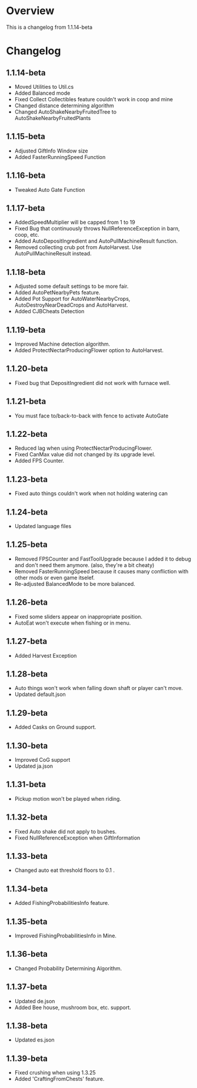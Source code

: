 ﻿# Overview
This is a changelog from 1.1.14-beta

# Changelog
## 1.1.14-beta
- Moved Utilities to Util.cs
- Added Balanced mode
- Fixed Collect Collectibles feature couldn't work in coop and mine
- Changed distance determining algorithm
- Changed AutoShakeNearbyFruitedTree to AutoShakeNearbyFruitedPlants

## 1.1.15-beta
- Adjusted GiftInfo Window size
- Added FasterRunningSpeed Function

## 1.1.16-beta
- Tweaked Auto Gate Function

## 1.1.17-beta
- AddedSpeedMultiplier will be capped from 1 to 19
- Fixed Bug that continuously throws NullReferenceException in barn, coop, etc.
- Added AutoDepositIngredient and AutoPullMachineResult function.
- Removed collecting crub pot from AutoHarvest. Use AutoPullMachineResult instead.

## 1.1.18-beta
- Adjusted some default settings to be more fair.
- Added AutoPetNearbyPets feature.
- Added Pot Support for AutoWaterNearbyCrops, AutoDestroyNearDeadCrops and AutoHarvest.
- Added CJBCheats Detection

## 1.1.19-beta
- Improved Machine detection algorithm.
- Added ProtectNectarProducingFlower option to AutoHarvest.

## 1.1.20-beta
- Fixed bug that DepositIngredient did not work with furnace well.

## 1.1.21-beta
- You must face to/back-to-back with fence to activate AutoGate

## 1.1.22-beta
- Reduced lag when using ProtectNectarProducingFlower.
- Fixed CanMax value did not changed by its upgrade level.
- Added FPS Counter.

## 1.1.23-beta
- Fixed auto things couldn't work when not holding watering can

## 1.1.24-beta
- Updated language files

## 1.1.25-beta
- Removed FPSCounter and FastToolUpgrade because I added it to debug and don't need them anymore. (also, they're a bit cheaty)
- Removed FasterRunningSpeed because it causes many confliction with other mods or even game itselef.
- Re-adjusted BalancedMode to be more balanced.

## 1.1.26-beta
- Fixed some sliders appear on inappropriate position.
- AutoEat won't execute when fishing or in menu.

## 1.1.27-beta
- Added Harvest Exception

## 1.1.28-beta
- Auto things won't work when falling down shaft or player can't move.
- Updated default.json

## 1.1.29-beta
- Added Casks on Ground support.

## 1.1.30-beta
- Improved CoG support
- Updated ja.json

## 1.1.31-beta
- Pickup motion won't be played when riding.

## 1.1.32-beta
- Fixed Auto shake did not apply to bushes.
- Fixed NullReferenceException when GiftInformation

## 1.1.33-beta
- Changed auto eat threshold floors to 0.1 .

## 1.1.34-beta
- Added FishingProbabilitiesInfo feature.

## 1.1.35-beta
- Improved FishingProbabilitiesInfo in Mine.

## 1.1.36-beta
- Changed Probability Determining Algorithm.

## 1.1.37-beta
- Updated de.json
- Added Bee house, mushroom box, etc. support.

## 1.1.38-beta
- Updated es.json

## 1.1.39-beta
- Fixed crushing when using 1.3.25
- Added 'CraftingFromChests' feature.